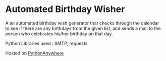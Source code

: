 # Automated Birthday Wisher

<p>A an automated birthday wish generator that checks through the calendar to see if there are any birthdays from the given list, and sends a mail to the person who celebrates his/her birthday on that day.</p>

<p>Python Libraries used : SMTP, requests</p>
Hosted on <a href="https://www.pythonanywhere.com">PythonAnywhere</a>
